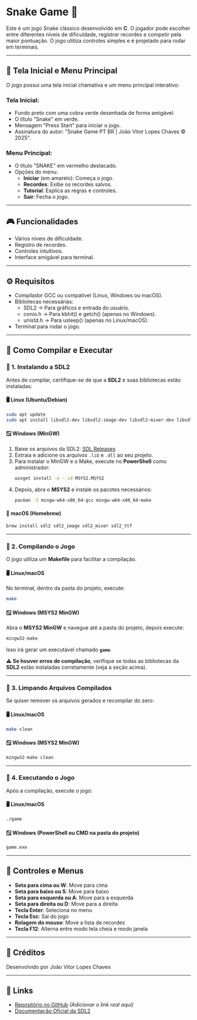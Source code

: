 # Snake Game 🐍

Este é um jogo Snake clássico desenvolvido em **C**. O jogador pode escolher entre diferentes níveis de dificuldade, registrar recordes e competir pela maior pontuação. O jogo utiliza controles simples e é projetado para rodar em terminais.

---

## 🎰 Tela Inicial e Menu Principal
O jogo possui uma tela inicial chamativa e um menu principal interativo:

### Tela Inicial:
- Fundo preto com uma cobra verde desenhada de forma amigável.
- O título "Snake" em verde.
- Mensagem "Press Start" para iniciar o jogo.
- Assinatura do autor: "Snake Game PT BR | João Vitor Lopes Chaves © 2025".

### Menu Principal:
- O título "SNAKE" em vermelho destacado.
- Opções do menu:
  - **Iniciar** (em amarelo): Começa o jogo.
  - **Recordes**: Exibe os recordes salvos.
  - **Tutorial**: Explica as regras e controles.
  - **Sair**: Fecha o jogo.

---

## 🎮 Funcionalidades
- Vários níveis de dificuldade.
- Registro de recordes.
- Controles intuitivos.
- Interface amigável para terminal.

---

## ⚙️ Requisitos
- Compilador GCC ou compatível (Linux, Windows ou macOS).
- Bibliotecas necessárias:
  - SDL2 → Para gráficos e entrada do usuário.
  - conio.h → Para kbhit() e getch() (apenas no Windows).
  - unistd.h → Para usleep() (apenas no Linux/macOS).
- Terminal para rodar o jogo.

---
 

## 🚀 Como Compilar e Executar  

### 🔹 1. Instalando a SDL2  

Antes de compilar, certifique-se de que a **SDL2** e suas bibliotecas estão instaladas:  

#### 🖥️ **Linux (Ubuntu/Debian)**  
```sh
sudo apt update
sudo apt install libsdl2-dev libsdl2-image-dev libsdl2-mixer-dev libsdl2-ttf-dev
```

#### 🪟 **Windows (MinGW)**  
1. Baixe os arquivos da SDL2: [SDL Releases](https://github.com/libsdl-org/SDL/releases)  
2. Extraia e adicione os arquivos `.lib` e `.dll` ao seu projeto.  
3. Para instalar o MinGW e o Make, execute no **PowerShell** como administrador:  
   ```sh
   winget install -e --id MSYS2.MSYS2
   ```
4. Depois, abra o **MSYS2** e instale os pacotes necessários:  
   ```sh
   pacman -S mingw-w64-x86_64-gcc mingw-w64-x86_64-make
   ```

#### 🍏 **macOS (Homebrew)**  
```sh
brew install sdl2 sdl2_image sdl2_mixer sdl2_ttf
```

---

### 🔹 2. Compilando o Jogo  

O jogo utiliza um **Makefile** para facilitar a compilação.  

#### 🖥️ **Linux/macOS**  
No terminal, dentro da pasta do projeto, execute:  
```sh
make
```

#### 🪟 **Windows (MSYS2 MinGW)**  
Abra o **MSYS2 MinGW** e navegue até a pasta do projeto, depois execute:  
```sh
mingw32-make
```

Isso irá gerar um executável chamado **`game`**.  

⚠️ **Se houver erros de compilação**, verifique se todas as bibliotecas da **SDL2** estão instaladas corretamente (veja a seção acima).  

---

### 🔹 3. Limpando Arquivos Compilados  

Se quiser remover os arquivos gerados e recompilar do zero:  

#### 🖥️ **Linux/macOS**  
```sh
make clean
```

#### 🪟 **Windows (MSYS2 MinGW)**  
```sh
mingw32-make clean
```

---

### 🔹 4. Executando o Jogo  

Após a compilação, execute o jogo:  

#### 🖥️ **Linux/macOS**  
```sh
./game
```

#### 🪟 **Windows (PowerShell ou CMD na pasta do projeto)**  
```sh
game.exe
```

---
 
## 🎩 Controles e Menus

- **Seta para cima ou W**: Move para cima
- **Seta para baixo ou S**: Move para baixo
- **Seta para esquerda ou A**: Move para a esquerda
- **Seta para direita ou D**: Move para a direita
- **Tecla Enter**: Seleciona no menu
- **Tecla Esc**: Sai do jogo
- **Rolagem do mouse**: Move a lista de recordes
- **Tecla F12**: Alterna entre modo tela cheia e modo janela

---

## 🎉 Créditos
Desenvolvido por João Vitor Lopes Chaves

---

## 🔗 Links
- [Repositório no GitHub](#) *(Adicionar o link real aqui)*
- [Documentação Oficial da SDL2](https://github.com/libsdl-org/SDL)




